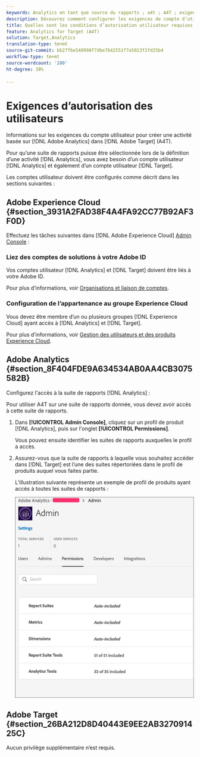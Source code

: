 ```yaml
---
keywords: Analytics en tant que source du rapports ; a4t ; A4T ; exigences
description: Découvrez comment configurer les exigences de compte d’utilisateur nécessaires pour créer une activité basée sur Adobe Analytics dans Adobe Target à l’aide d’Analytics pour la Cible (A4T).
title: Quelles sont les conditions d’autorisation utilisateur requises pour A4T ?
feature: Analytics for Target (A4T)
solution: Target,Analytics
translation-type: tm+mt
source-git-commit: bb27f6e540998f7dbe7642551f7a5013f2fd25b4
workflow-type: tm+mt
source-wordcount: '280'
ht-degree: 38%

---
```



# Exigences d’autorisation des utilisateurs

Informations sur les exigences du compte utilisateur pour créer une activité basée sur [!DNL Adobe Analytics] dans [!DNL Adobe Target] (A4T).

Pour qu’une suite de rapports puisse être sélectionnée lors de la définition d’une activité [!DNL Analytics], vous avez besoin d’un compte utilisateur [!DNL Analytics] et également d’un compte utilisateur [!DNL Target].

Les comptes utilisateur doivent être configurés comme décrit dans les sections suivantes :

## Adobe Experience Cloud {#section_3931A2FAD38F4A4FA92CC77B92AF3F0D}

Effectuez les tâches suivantes dans [!DNL Adobe Experience Cloud] [Admin Console](https://adminconsole.adobe.com) :

### Liez des comptes de solutions à votre Adobe ID

Vos comptes utilisateur [!DNL Analytics] et [!DNL Target] doivent être liés à votre Adobe ID.

Pour plus d’informations, voir [Organisations et liaison de comptes](https://docs.adobe.com/help/en/core-services/interface/manage-users-and-products/organizations.html).

### Configuration de l’appartenance au groupe Experience Cloud

Vous devez être membre d’un ou plusieurs groupes [!DNL Experience Cloud] ayant accès à [!DNL Analytics] et [!DNL Target].

Pour plus d’informations, voir [Gestion des utilisateurs et des produits Experience Cloud](https://experienceleague.adobe.com/docs/core-services/interface/manage-users-and-products/admin-getting-started.html).

## Adobe Analytics {#section_8F404FDE9A634534AB0AA4CB3075582B}

Configurez l&#39;accès à la suite de rapports [!DNL Analytics] :

Pour utiliser A4T sur une suite de rapports donnée, vous devez avoir accès à cette suite de rapports.

1. Dans **[!UICONTROL Admin Console]**, cliquez sur un profil de produit [!DNL Analytics], puis sur l&#39;onglet **[!UICONTROL Permissions]**.

   Vous pouvez ensuite identifier les suites de rapports auxquelles le profil a accès.

1. Assurez-vous que la suite de rapports à laquelle vous souhaitez accéder dans [!DNL Target] est l’une des suites répertoriées dans le profil de produits auquel vous faites partie.

   L’illustration suivante représente un exemple de profil de produits ayant accès à toutes les suites de rapports :

   ![Onglet Autorisation du Admin Console](/help/c-integrating-target-with-mac/a4t/assets/permissions-tab.png)

## Adobe Target {#section_26BA212D8D40443E9EE2AB327091425C}

Aucun privilège supplémentaire n’est requis.
